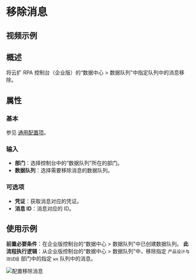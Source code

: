 # 移除消息

## 视频示例

## 概述

将云扩 RPA 控制台（企业版）的“数据中心 > 数据队列”中指定队列中的消息移除。

## 属性

### 基本

参见 [通用配置项](../../Appendix/CommonConfigurationItems.md)。

### 输入

- **部门**：选择控制台中的“数据队列”所在的部门。
- **数据队列**：选择需要移除消息的数据队列。

### 可选项

- **凭证**：获取消息对应的凭证。
- **消息 ID**：消息对应的 ID。

## 使用示例

**前置必要条件**：在企业版控制台的“数据中心 > 数据队列”中已创建数据队列。
**此流程执行逻辑**：从企业版控制台的“数据中心 > 数据队列”中，移除指定 `产品设计与测试组` 部门中的指定 `wx` 队列中的消息。

![配置移除消息](https://docimages.blob.core.chinacloudapi.cn/images/Activities/removemessage20211122.png)

